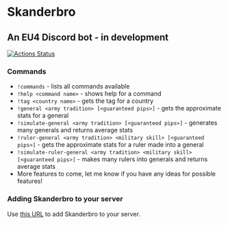 # Skanderbro
## An EU4 Discord bot - in development

[![Actions Status](https://github.com/yawnston/skanderbro/workflows/CI/badge.svg)](https://github.com/yawnston/skanderbro/actions)

### Commands
* `!commands` - lists all commands available
* `!help <command name>` - shows help for a command
* `!tag <country name>` - gets the tag for a country
* `!general <army tradition> [<guaranteed pips>]` - gets the approximate stats for a general
* `!simulate-general <army tradition> [<guaranteed pips>]` - generates many generals and returns average stats
* `!ruler-general <army tradition> <military skill> [<guaranteed pips>]` - gets the approximate stats for a ruler made into a general
* `!simulate-ruler-general <army tradition> <military skill> [<guaranteed pips>]` - makes many rulers into generals and returns average stats
* More features to come, let me know if you have any ideas for possible features!

### Adding Skanderbro to your server

Use [this URL](https://discordapp.com/api/oauth2/authorize?client_id=620269134805991444&permissions=54000704&scope=bot) to add Skanderbro to your server.
